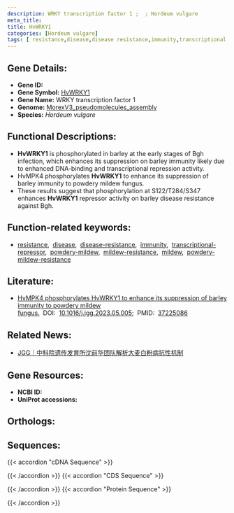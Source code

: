 ```yaml
---
description: WRKY transcription factor 1 ;  ; Hordeum vulgare
meta_title:
title: HvWRKY1
categories: [Hordeum vulgare]
tags: [ resistance,disease,disease resistance,immunity,transcriptional repressor,powdery mildew,mildew resistance,mildew,powdery mildew resistance ]
---
```


## Gene Details:
- **Gene ID:**	[]()
- **Gene Symbol:** <u>HvWRKY1</u>
- **Gene Name:** WRKY transcription factor 1
- **Genome:** [MorexV3_pseudomolecules_assembly](https://ensembl.gramene.org/Hordeum_vulgare/Info/Index)
- **Species:** *Hordeum vulgare*

## Functional Descriptions:
   - **HvWRKY1** is phosphorylated in barley at the early stages of Bgh infection, which enhances its suppression on barley immunity likely due to enhanced DNA-binding and transcriptional repression activity.
   - HvMPK4 phosphorylates **HvWRKY1** to enhance its suppression of barley immunity to powdery mildew fungus.
   - These results suggest that phosphorylation at S122/T284/S347 enhances **HvWRKY1** repressor activity on barley disease resistance against Bgh.

## Function-related keywords:
   - [resistance](/tags/resistance/),&nbsp;&nbsp;[disease](/tags/disease/),&nbsp;&nbsp;[disease-resistance](/tags/disease-resistance/),&nbsp;&nbsp;[immunity](/tags/immunity/),&nbsp;&nbsp;[transcriptional-repressor](/tags/transcriptional-repressor/),&nbsp;&nbsp;[powdery-mildew](/tags/powdery-mildew/),&nbsp;&nbsp;[mildew-resistance](/tags/mildew-resistance/),&nbsp;&nbsp;[mildew](/tags/mildew/),&nbsp;&nbsp;[powdery-mildew-resistance](/tags/powdery-mildew-resistance/)

## Literature:
   - [HvMPK4 phosphorylates HvWRKY1 to enhance its suppression of barley immunity to powdery mildew fungus.](https://www.sciencedirect.com/science/article/pii/S1673852723001157?via%3Dihub)&nbsp;&nbsp;DOI:&nbsp;&nbsp;[10.1016/j.jgg.2023.05.005](https://www.sciencedirect.com/science/article/pii/S1673852723001157?via%3Dihub);&nbsp;&nbsp;PMID:&nbsp;&nbsp;[37225086](https://pubmed.ncbi.nlm.nih.gov/37225086/)

## Related News:
   - [JGG｜中科院遗传发育所沈前华团队解析大麦白粉病抗性机制](https://mp.weixin.qq.com/s/oMZAu2MkIXTzurO1XfP5bg)

## Gene Resources:
- **NCBI ID:**  [](https://www.ncbi.nlm.nih.gov/gene/?term=)
- **UniProt accessions:** [](https://www.uniprot.org/uniprotkb//entry)

## Orthologs:

## Sequences:
{{< accordion "cDNA Sequence" >}}

{{< /accordion >}}
{{< accordion "CDS Sequence" >}}

{{< /accordion >}}
{{< accordion "Protein Sequence" >}}

{{< /accordion >}}
